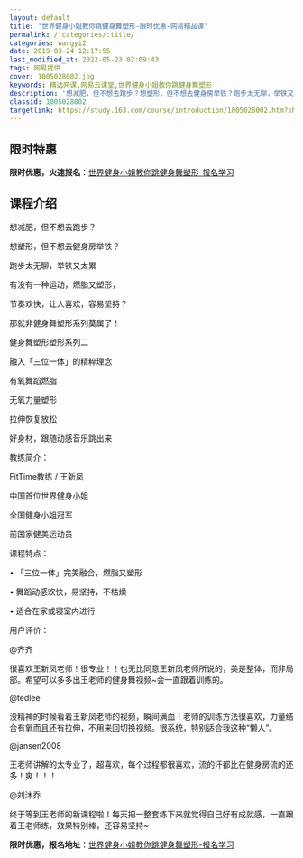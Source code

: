 ```yaml
---
layout: default
title: '世界健身小姐教你跳健身舞塑形-限时优惠-网易精品课'
permalink: /:categories/:title/
categories: wangyi2
date: 2019-03-24 12:17:55
last_modified_at: 2022-05-23 02:09:43
tags: 网易提供
cover: 1005028002.jpg
keywords: 精选网课,网易云课堂,世界健身小姐教你跳健身舞塑形
description: '想减肥，但不想去跑步？想塑形，但不想去健身房举铁？跑步太无聊，举铁又太累有没有一种运动，燃脂又塑形，节奏欢快，让人喜欢，'
classid: 1005028002
targetlink: https://study.163.com/course/introduction/1005028002.htm?share=1&shareId=1025206652&utm_campaign=share&utm_medium=iphoneShare&utm_source=&utm_u=1025206652
---
```


## 限时特惠

**限时优惠，火速报名**：[世界健身小姐教你跳健身舞塑形-报名学习](https://study.163.com/course/introduction/1005028002.htm?share=1&shareId=1025206652&utm_campaign=share&utm_medium=iphoneShare&utm_source=&utm_u=1025206652)

## 课程介绍

想减肥，但不想去跑步？

想塑形，但不想去健身房举铁？

跑步太无聊，举铁又太累

有没有一种运动，燃脂又塑形，

节奏欢快，让人喜欢，容易坚持？

那就非健身舞塑形系列莫属了！



健身舞塑形塑形系列二

融入「三位一体」的精粹理念

有氧舞蹈燃脂

无氧力量塑形

拉伸恢复放松

好身材，跟随动感音乐跳出来



教练简介：

FitTime教练 / 王新凤

中国首位世界健身小姐

全国健身小姐冠军

前国家健美运动员



课程特点：

• 「三位一体」完美融合，燃脂又塑形

• 舞蹈动感欢快，易坚持，不枯燥

• 适合在家或寝室内进行



用户评价：

@齐齐

很喜欢王新凤老师！很专业！！也无比同意王新凤老师所说的，美是整体，而非局部。希望可以多多出王老师的健身舞视频~会一直跟着训练的。

@tedlee

没精神的时候看着王新凤老师的视频，瞬间满血！老师的训练方法很喜欢，力量结合有氧而且还有拉伸，不用来回切换视频。很系统，特别适合我这种“懒人”。

@jansen2008

王老师讲解的太专业了，超喜欢，每个过程都很喜欢，流的汗都比在健身房流的还多！爽！！！

@刘沐乔

终于等到王老师的新课程啦！每天把一整套练下来就觉得自己好有成就感，一直跟着王老师练，效果特别棒，还容易坚持~

**限时优惠，报名地址**：[世界健身小姐教你跳健身舞塑形-报名学习](https://study.163.com/course/introduction/1005028002.htm?share=1&shareId=1025206652&utm_campaign=share&utm_medium=iphoneShare&utm_source=&utm_u=1025206652)

